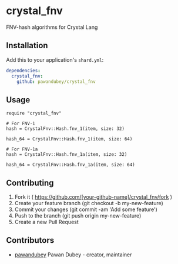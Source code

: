 # crystal_fnv

FNV-hash algorithms for Crystal Lang

## Installation

Add this to your application's `shard.yml`:

```yaml
dependencies:
  crystal_fnv:
    github: pawandubey/crystal_fnv
```

## Usage

```crystal
require "crystal_fnv"

# For FNV-1
hash = CrystalFnv::Hash.fnv_1(item, size: 32)

hash_64 = CrystalFnv::Hash.fnv_1(item, size: 64)

# For FNV-1a
hash = CrystalFnv::Hash.fnv_1a(item, size: 32)

hash_64 = CrystalFnv::Hash.fnv_1a(item, size: 64)
```
## Contributing

1. Fork it ( https://github.com/[your-github-name]/crystal_fnv/fork )
2. Create your feature branch (git checkout -b my-new-feature)
3. Commit your changes (git commit -am 'Add some feature')
4. Push to the branch (git push origin my-new-feature)
5. Create a new Pull Request

## Contributors

- [pawandubey](https://github.com/pawandubey) Pawan Dubey - creator, maintainer
